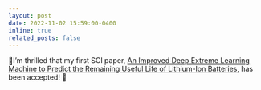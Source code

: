 ```yaml
---
layout: post
date: 2022-11-02 15:59:00-0400
inline: true
related_posts: false
---
```


🎉I’m thrilled that my first SCI paper, [An Improved Deep Extreme Learning Machine to Predict the Remaining Useful Life of Lithium-Ion Batteries](https://www.frontiersin.org/journals/energy-research/articles/10.3389/fenrg.2022.1032660/full), has been accepted! 🥳

